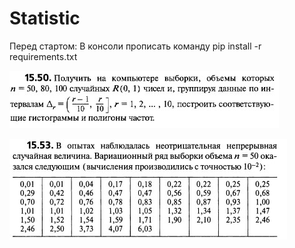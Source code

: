 # Statistic
Перед стартом: В консоли прописать команду pip install -r  requirements.txt


![Image of 15,50 task](https://github.com/Forgotalready/Statistic/blob/main/Images/15%2C50.jpg)

![Image of 15,53 task](https://github.com/Forgotalready/Statistic/blob/main/Images/15%2C53.jpg)
